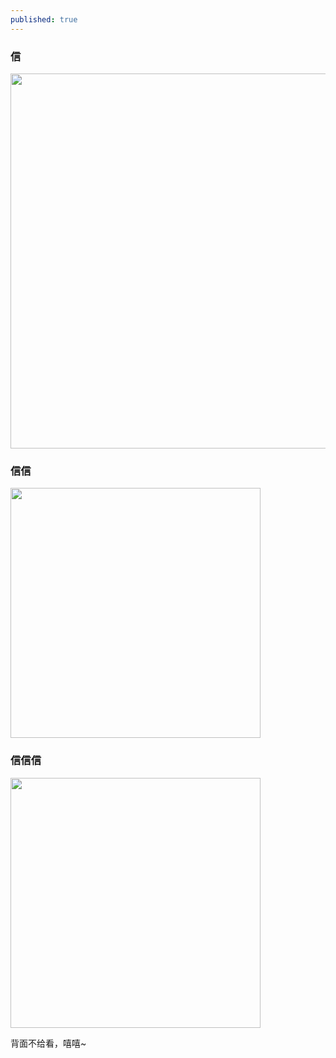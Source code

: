 ```yaml
---
published: true
---
```


### 信

<img src="{{site.url}}/images/xin.jpg" width="600" />

### 信信

<img src="{{site.url}}/images/xinxin.jpg" width="400" />

### 信信信

<img src="{{site.url}}/images/xinxinxin.jpg" width="400" />

背面不给看，嘻嘻~
